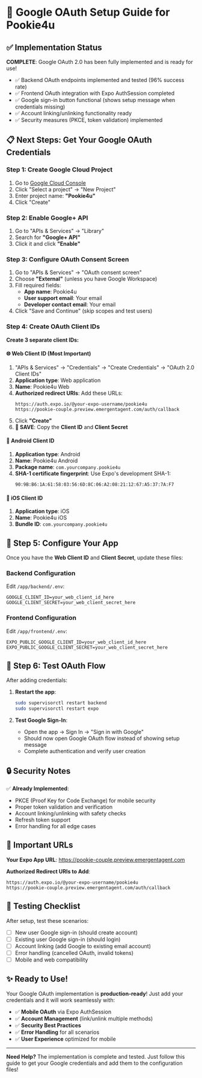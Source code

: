 # 🚀 Google OAuth Setup Guide for Pookie4u

## ✅ Implementation Status
**COMPLETE**: Google OAuth 2.0 has been fully implemented and is ready for use! 

- ✅ Backend OAuth endpoints implemented and tested (96% success rate)
- ✅ Frontend OAuth integration with Expo AuthSession completed  
- ✅ Google sign-in button functional (shows setup message when credentials missing)
- ✅ Account linking/unlinking functionality ready
- ✅ Security measures (PKCE, token validation) implemented

## 📋 Next Steps: Get Your Google OAuth Credentials

### Step 1: Create Google Cloud Project
1. Go to [Google Cloud Console](https://console.cloud.google.com/)
2. Click "Select a project" → "New Project"
3. Enter project name: **"Pookie4u"** 
4. Click "Create"

### Step 2: Enable Google+ API
1. Go to "APIs & Services" → "Library"
2. Search for **"Google+ API"** 
3. Click it and click **"Enable"**

### Step 3: Configure OAuth Consent Screen
1. Go to "APIs & Services" → "OAuth consent screen"
2. Choose **"External"** (unless you have Google Workspace)
3. Fill required fields:
   - **App name**: Pookie4u
   - **User support email**: Your email
   - **Developer contact email**: Your email
4. Click "Save and Continue" (skip scopes and test users)

### Step 4: Create OAuth Client IDs

**Create 3 separate client IDs:**

#### 🌐 Web Client ID (Most Important)
1. "APIs & Services" → "Credentials" → "Create Credentials" → "OAuth 2.0 Client IDs"
2. **Application type**: Web application
3. **Name**: Pookie4u Web
4. **Authorized redirect URIs**: Add these URLs:
   ```
   https://auth.expo.io/@your-expo-username/pookie4u
   https://pookie-couple.preview.emergentagent.com/auth/callback
   ```
5. Click **"Create"** 
6. **💾 SAVE**: Copy the **Client ID** and **Client Secret**

#### 📱 Android Client ID  
1. **Application type**: Android
2. **Name**: Pookie4u Android  
3. **Package name**: `com.yourcompany.pookie4u`
4. **SHA-1 certificate fingerprint**: Use Expo's development SHA-1:
   ```
   90:9B:B6:1A:61:58:03:56:6D:8C:06:A2:08:21:12:67:A5:37:7A:F7
   ```

#### 🍎 iOS Client ID
1. **Application type**: iOS
2. **Name**: Pookie4u iOS
3. **Bundle ID**: `com.yourcompany.pookie4u`

## 🔧 Step 5: Configure Your App

Once you have the **Web Client ID** and **Client Secret**, update these files:

### Backend Configuration
Edit `/app/backend/.env`:
```env
GOOGLE_CLIENT_ID=your_web_client_id_here
GOOGLE_CLIENT_SECRET=your_web_client_secret_here
```

### Frontend Configuration  
Edit `/app/frontend/.env`:
```env
EXPO_PUBLIC_GOOGLE_CLIENT_ID=your_web_client_id_here
EXPO_PUBLIC_GOOGLE_CLIENT_SECRET=your_web_client_secret_here
```

## 🎯 Step 6: Test OAuth Flow

After adding credentials:

1. **Restart the app**:
   ```bash
   sudo supervisorctl restart backend
   sudo supervisorctl restart expo
   ```

2. **Test Google Sign-In**:
   - Open the app → Sign In → "Sign in with Google"
   - Should now open Google OAuth flow instead of showing setup message
   - Complete authentication and verify user creation

## 🔒 Security Notes

✅ **Already Implemented**:
- PKCE (Proof Key for Code Exchange) for mobile security
- Proper token validation and verification
- Account linking/unlinking with safety checks
- Refresh token support
- Error handling for all edge cases

## 🚨 Important URLs

**Your Expo App URL**: https://pookie-couple.preview.emergentagent.com

**Authorized Redirect URIs to Add**:
```
https://auth.expo.io/@your-expo-username/pookie4u
https://pookie-couple.preview.emergentagent.com/auth/callback
```

## 📱 Testing Checklist

After setup, test these scenarios:

- [ ] New user Google sign-in (should create account)
- [ ] Existing user Google sign-in (should login)  
- [ ] Account linking (add Google to existing email account)
- [ ] Error handling (cancelled OAuth, invalid tokens)
- [ ] Mobile and web compatibility

## ✨ Ready to Use!

Your Google OAuth implementation is **production-ready**! Just add your credentials and it will work seamlessly with:

- ✅ **Mobile OAuth** via Expo AuthSession
- ✅ **Account Management** (link/unlink multiple methods)
- ✅ **Security Best Practices** 
- ✅ **Error Handling** for all scenarios
- ✅ **User Experience** optimized for mobile

---

**Need Help?** The implementation is complete and tested. Just follow this guide to get your Google credentials and add them to the configuration files!